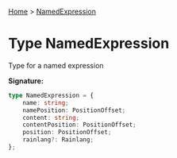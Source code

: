 [Home](../index.md) &gt; [NamedExpression](./namedexpression.md)

# Type NamedExpression

Type for a named expression

<b>Signature:</b>

```typescript
type NamedExpression = {
    name: string;
    namePosition: PositionOffset;
    content: string;
    contentPosition: PositionOffset;
    position: PositionOffset;
    rainlang?: Rainlang;
};
```

